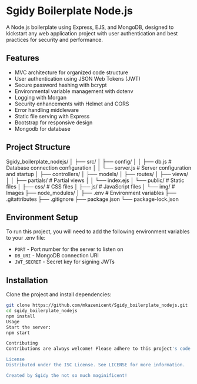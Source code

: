 # Sgidy Boilerplate Node.js

A Node.js boilerplate using Express, EJS, and MongoDB, designed to kickstart any web application project with user authentication and best practices for security and performance.

## Features

- MVC architecture for organized code structure
- User authentication using JSON Web Tokens (JWT)
- Secure password hashing with bcrypt
- Environmental variable management with dotenv
- Logging with Morgan
- Security enhancements with Helmet and CORS
- Error handling middleware
- Static file serving with Express
- Bootstrap for responsive design
- Mongodb for database

## Project Structure

Sgidy_boilerplate_nodejs/
│
├── src/
│ ├── config/
│ │ ├── db.js # Database connection configuration
│ │ └── server.js # Server configuration and startup
│ ├── controllers/
│ ├── models/
│ ├── routes/
│ ├── views/
│ │ ├── partials/ # Partial views
│ │ └── index.ejs
│ └── public/ # Static files
│ ├── css/ # CSS files
│ ├── js/ # JavaScript files
│ └── img/ # Images
├── node_modules/
│
├── .env # Environment variables
├── .gitattributes
├── .gitignore
├── package.json
└── package-lock.json

## Environment Setup

To run this project, you will need to add the following environment variables to your .env file:

- `PORT` - Port number for the server to listen on
- `DB_URI` - MongoDB connection URI
- `JWT_SECRET` - Secret key for signing JWTs

## Installation

Clone the project and install dependencies:

```bash
git clone https://github.com/mkazemicent/Sgidy_boilerplate_nodejs.git
cd sgidy_boilerplate_nodejs
npm install
Usage
Start the server:
npm start

Contributing
Contributions are always welcome! Please adhere to this project's code of conduct.

License
Distributed under the ISC License. See LICENSE for more information.

Created by Sgidy the not so much maginificent!
```
